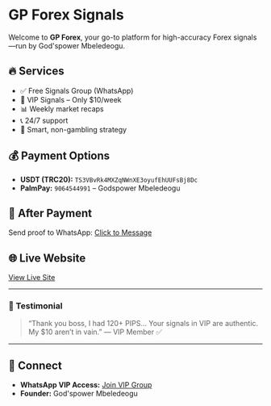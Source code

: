 # GP Forex Signals

Welcome to **GP Forex**, your go-to platform for high-accuracy Forex signals—run by God'spower Mbeledeogu.

## 🔥 Services

- ✅ Free Signals Group (WhatsApp)
- 💎 VIP Signals – Only $10/week
- 📊 Weekly market recaps
- 📞 24/7 support
- 🧠 Smart, non-gambling strategy

## 💰 Payment Options

- **USDT (TRC20):** `TS3VBvRk4MXZqNWnXE3oyufEhUUFsBj8Dc`
- **PalmPay:** `9064544991` – Godspower Mbeledeogu

## 📩 After Payment

Send proof to WhatsApp: [Click to Message](https://wa.me/2349064544991)

## 🌐 Live Website

[View Live Site](https://GPdeMAYOR.github.io/GP-Forex-Signals)

---

### 📸 Testimonial

> “Thank you boss, I had 120+ PIPS... Your signals in VIP are authentic. My $10 aren’t in vain.” — VIP Member ✅

---

## 🤝 Connect

- **WhatsApp VIP Access:** [Join VIP Group](https://chat.whatsapp.com/EDfw9ahpaRJErc077KFOQI)
- **Founder:** God'spower Mbeledeogu
